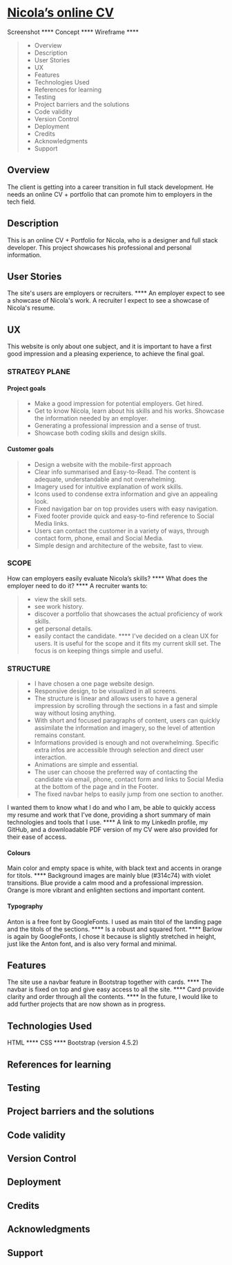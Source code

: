 # [Nicola’s online CV](https://nicolalampis.github.io/Nicola_online_CV/)

Screenshot  ****
Concept  ****
Wireframe  ****

> - Overview
> - Description
> - User Stories
> - UX
> - Features
> - Technologies Used
> - References for learning
> - Testing
> - Project barriers and the solutions
> - Code validity
> - Version Control
> - Deployment
> - Credits
> - Acknowledgments
> - Support

## Overview

The client is getting into a career transition in full stack development. He needs an online CV + portfolio that can promote him to employers in the tech field.

## Description

This is an online CV + Portfolio for Nicola, who is a designer and full stack developer. This project showcases his professional and personal information.

## User Stories

The site's users are employers or recruiters.  **** 
An employer expect to see a showcase of Nicola's work. A recruiter I expect to see a showcase of Nicola's resume.

## UX

This website is only about one subject, and it is important to have a first good impression and a pleasing experience, to achieve the final goal.

### STRATEGY PLANE

#### Project goals
> - Make a good impression for potential employers. Get hired. 
> - Get to know Nicola, learn about his skills and his works. Showcase the information needed by an employer.
> - Generating a professional impression and a sense of trust.
> - Showcase both coding skills and design skills.
 
#### Customer goals
> - Design a website with the mobile-first approach
> - Clear info summarised and Easy-to-Read. The content is adequate, understandable and not overwhelming.
> - Imagery used for intuitive explanation of work skills.
> - Icons used to condense extra information and give an appealing look.
> - Fixed navigation bar on top provides users with easy navigation.
> - Fixed footer provide quick and easy-to-find reference to Social Media links.
> - Users can contact the customer in a variety of ways, through contact form, phone, email and Social Media.
> - Simple design and architecture of the website, fast to view.

### SCOPE
How can employers easily evaluate Nicola’s skills?  ****
What does the employer need to do it?  ****
A recruiter wants to:
> - view the skill sets.
> - see work history.
> - discover a portfolio that showcases the actual proficiency of work skills.
> - get personal details.
> - easily contact the candidate.  **** 
I've decided on a clean UX for users. It is useful for the scope and it fits my current skill set.
The focus is on keeping things simple and useful.

### STRUCTURE

> - I have chosen a one page website design. 
> - Responsive design, to be visualized in all screens.
> - The structure is linear and allows users to have a general impression by scrolling through the sections in a fast and simple way without losing anything. 
> - With short and focused paragraphs of content, users can quickly assimilate the information and imagery, so the level of attention remains constant.
> - Informations provided is enough and not overwhelming. Specific extra infos are accessible through selection and direct user interaction.
> - Animations are simple and essential.
> - The user can choose the preferred way of contacting the candidate via email, phone, contact form and links to Social Media at the bottom of the page and in the Footer.
> - The fixed navbar helps to easily jump from one section to another.

 I wanted them to know what I do and who I am, be able to quickly access my resume and work that I've done, providing a short summary of main technologies and tools that I use.  **** 
 A link to my LinkedIn profile, my GitHub, and a downloadable PDF version of my CV were also provided for their ease of access.

#### Colours

Main color and empty space is white, with black text and accents in orange for titols.  ****
Background images are mainly blue (#314c74) with violet transitions.
Blue provide a calm mood and a professional impression. Orange is more vibrant and enlighten sections and important content. 

#### Typography

Anton is a free font by GoogleFonts. I used as main titol of the landing page and the titols of the sections.  ****
Is a robust and squared font.  ****
Barlow is again by GoogleFonts, I chose it because is slightly stretched in height, just like the Anton font, and is also very formal and minimal.

## Features

The site use a navbar feature in Bootstrap together with cards.  ****
The navbar is fixed on top and give easy access to all the site.  ****
Card provide clarity and order through all the contents.  ****
In the future, I would like to add further projects that are now shown as in progress. 

## Technologies Used

HTML  ****
CSS  ****
Bootstrap (version 4.5.2)

## References for learning



## Testing

## Project barriers and the solutions

## Code validity

## Version Control

## Deployment

## Credits

## Acknowledgments

## Support

